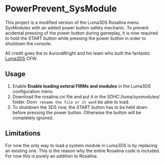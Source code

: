 # PowerPrevent_SysModule

This project is a modified version of the Luma3DS Rosalina menu SysModules with an added power button safety mechanic.
To prevent acidental pressing of the power button during gameplay, it is now required to hold the START button while pressing the power button in order to shutdown the console.

All credit goes the to AuroraWright and his team who built the fantastic [Luma3DS](https://github.com/AuroraWright/Luma3DS/) CFW.

## Usage
1. Enable **Enable loading exteral FIRMs and modules** in the Luma3DS configuration menu
2. Download the rosalina.cxi file and put it in the SDHC:/luma/sysmodules/ folder. Don`t rename the file or it won`t be able to load.
3. To shutdown the 3DS now, the START button has to be held down before pressing the power button. Otherwise the button will be completely ignored.

## Limitations

For now the only way to load a system module in Luma3DS is by replacing an existing one. This is the reason why the entire Rosalina code is included. For now this is purely an addition to Rosalina. 


